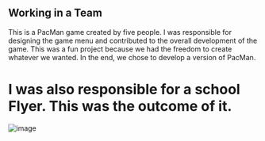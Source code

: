 ## Working in a Team


This is a PacMan game created by five people. I was responsible for designing the game menu and contributed to the overall development of the game.
This was a fun project because we had the freedom to create whatever we wanted. In the end, we chose to develop a version of PacMan. 

# I was also responsible for a school Flyer. This was the outcome of it.

![image](https://github.com/user-attachments/assets/699b8f6a-4e72-4142-8097-e07540744b03)

